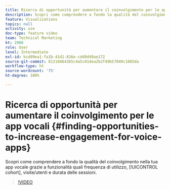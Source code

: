 ```yaml
---
title: Ricerca di opportunità per aumentare il coinvolgimento per le app vocali
description: Scopri come comprendere a fondo la qualità del coinvolgimento nell’app vocale grazie a funzionalità quali frequenza di utilizzo, coorte, visite/utenti e durata delle sessioni.
feature: Visualizations
topics: null
activity: use
doc-type: feature video
team: Technical Marketing
kt: 2906
role: User
level: Intermediate
exl-id: bcd89ea1-fa1b-41d1-816e-cdd9d49ae172
source-git-commit: 812184643b5c4a5c01dea2b2f49b57049c1805da
workflow-type: ht
source-wordcount: '75'
ht-degree: 100%

---
```


# Ricerca di opportunità per aumentare il coinvolgimento per le app vocali {#finding-opportunities-to-increase-engagement-for-voice-apps}

Scopri come comprendere a fondo la qualità del coinvolgimento nella tua app vocale grazie a funzionalità quali frequenza di utilizzo, [!UICONTROL cohort], visite/utenti e durata delle sessioni.

>[!VIDEO](https://video.tv.adobe.com/v/27223/?quality=12&learn=on)
